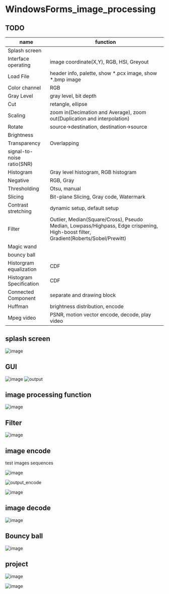# WindowsForms_image_processing
## TODO
|name|function|
|-|-|
|Splash screen||
|Interface operating| image coordinate(X,Y), RGB, HSI, Greyout|
|Load File| header info, palette, show *.pcx image, show *.bmp image|
|Color channel| RGB|
|Gray Level| gray level, bit depth|
|Cut| retangle, ellipse|
|Scaling| zoom in(Decimation and Average), zoom out(Duplication and interpolation)|
|Rotate| source->destination, destination->source|
|Brightness||
|Transparency| Overlapping|
|signal-to-noise ratio(SNR)|
|Histogram| Gray level histogram, RGB histogram|
|Negative| RGB, Gray|
|Thresholding| Otsu, manual|
|Slicing| Bit-plane Slicing, Gray code, Watermark|
|Contrast stretching| dynamic setup, default setup|
|Filter| Outlier, Median(Square/Cross), Pseudo Median, Lowpass/Highpass, Edge crispening, High-boost filter, Gradient(Roberts/Sobel/Prewitt)|
|Magic wand|
|bouncy ball|
|Historgram equalization| CDF|
|Histogram Specification| CDF|
|Connected Component| separate and drawing block|
|Huffman| brightness distribution, encode|
|Mpeg video| PSNR, motion vector encode, decode, play video|


## splash screen

![image](https://user-images.githubusercontent.com/60963526/178909629-1ab48f9e-fea0-4559-9fa7-fc6961dc5e3e.png)


## GUI
![image](https://user-images.githubusercontent.com/60963526/178910268-04beab42-45fc-4b4f-88a4-c1c6e5f9f704.png)
![output](https://user-images.githubusercontent.com/60963526/236499522-1325d352-9887-42f1-9fd0-9e9ecb7c644a.gif)


## image processing function
![image](https://user-images.githubusercontent.com/60963526/178910396-458127c4-9009-4961-be0c-7d85f8323694.png)

## Filter
![image](https://user-images.githubusercontent.com/60963526/178910509-f91de112-4db0-4164-a711-61648dc3c8a3.png)

## image encode

test images sequences

![image](https://user-images.githubusercontent.com/60963526/236502454-1b3f802a-d192-4ac4-94d3-085680fd4d2b.png)

![output_encode](https://user-images.githubusercontent.com/60963526/236502830-c0968b2e-a476-403e-8bbd-904e06fa9e7f.gif)


![image](https://user-images.githubusercontent.com/60963526/178911550-6f0d06c0-9149-4448-b1cd-8fbc4d55f143.png)


## image decode
![image](https://user-images.githubusercontent.com/60963526/178910956-395717f9-4d8b-432d-8205-8d712f727a17.png)



## Bouncy ball
![image](https://user-images.githubusercontent.com/60963526/178911679-03393222-76f6-45e7-9f85-0aa39ae5dbcd.png)

## project
![image](https://user-images.githubusercontent.com/60963526/178911872-6dec167e-4cc8-482a-b987-d8dea8e6acd1.png)

![image](https://user-images.githubusercontent.com/60963526/178911985-38f0af32-6192-4236-a91b-cd750665403a.png)
